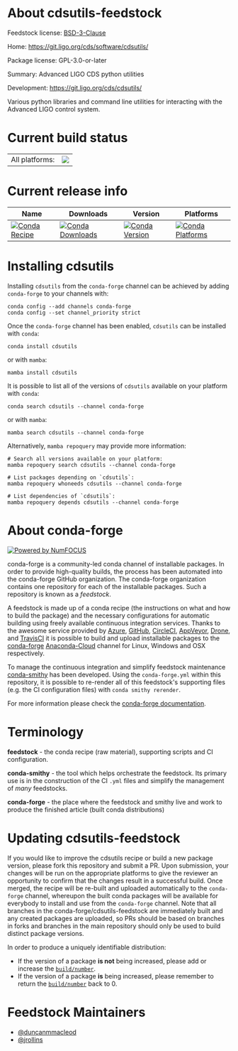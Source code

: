 About cdsutils-feedstock
========================

Feedstock license: [BSD-3-Clause](https://github.com/conda-forge/cdsutils-feedstock/blob/main/LICENSE.txt)

Home: https://git.ligo.org/cds/software/cdsutils/

Package license: GPL-3.0-or-later

Summary: Advanced LIGO CDS python utilities

Development: https://git.ligo.org/cds/cdsutils/

Various python libraries and command line utilities for interacting
with the Advanced LIGO control system.


Current build status
====================


<table><tr><td>All platforms:</td>
    <td>
      <a href="https://dev.azure.com/conda-forge/feedstock-builds/_build/latest?definitionId=10237&branchName=main">
        <img src="https://dev.azure.com/conda-forge/feedstock-builds/_apis/build/status/cdsutils-feedstock?branchName=main">
      </a>
    </td>
  </tr>
</table>

Current release info
====================

| Name | Downloads | Version | Platforms |
| --- | --- | --- | --- |
| [![Conda Recipe](https://img.shields.io/badge/recipe-cdsutils-green.svg)](https://anaconda.org/conda-forge/cdsutils) | [![Conda Downloads](https://img.shields.io/conda/dn/conda-forge/cdsutils.svg)](https://anaconda.org/conda-forge/cdsutils) | [![Conda Version](https://img.shields.io/conda/vn/conda-forge/cdsutils.svg)](https://anaconda.org/conda-forge/cdsutils) | [![Conda Platforms](https://img.shields.io/conda/pn/conda-forge/cdsutils.svg)](https://anaconda.org/conda-forge/cdsutils) |

Installing cdsutils
===================

Installing `cdsutils` from the `conda-forge` channel can be achieved by adding `conda-forge` to your channels with:

```
conda config --add channels conda-forge
conda config --set channel_priority strict
```

Once the `conda-forge` channel has been enabled, `cdsutils` can be installed with `conda`:

```
conda install cdsutils
```

or with `mamba`:

```
mamba install cdsutils
```

It is possible to list all of the versions of `cdsutils` available on your platform with `conda`:

```
conda search cdsutils --channel conda-forge
```

or with `mamba`:

```
mamba search cdsutils --channel conda-forge
```

Alternatively, `mamba repoquery` may provide more information:

```
# Search all versions available on your platform:
mamba repoquery search cdsutils --channel conda-forge

# List packages depending on `cdsutils`:
mamba repoquery whoneeds cdsutils --channel conda-forge

# List dependencies of `cdsutils`:
mamba repoquery depends cdsutils --channel conda-forge
```


About conda-forge
=================

[![Powered by
NumFOCUS](https://img.shields.io/badge/powered%20by-NumFOCUS-orange.svg?style=flat&colorA=E1523D&colorB=007D8A)](https://numfocus.org)

conda-forge is a community-led conda channel of installable packages.
In order to provide high-quality builds, the process has been automated into the
conda-forge GitHub organization. The conda-forge organization contains one repository
for each of the installable packages. Such a repository is known as a *feedstock*.

A feedstock is made up of a conda recipe (the instructions on what and how to build
the package) and the necessary configurations for automatic building using freely
available continuous integration services. Thanks to the awesome service provided by
[Azure](https://azure.microsoft.com/en-us/services/devops/), [GitHub](https://github.com/),
[CircleCI](https://circleci.com/), [AppVeyor](https://www.appveyor.com/),
[Drone](https://cloud.drone.io/welcome), and [TravisCI](https://travis-ci.com/)
it is possible to build and upload installable packages to the
[conda-forge](https://anaconda.org/conda-forge) [Anaconda-Cloud](https://anaconda.org/)
channel for Linux, Windows and OSX respectively.

To manage the continuous integration and simplify feedstock maintenance
[conda-smithy](https://github.com/conda-forge/conda-smithy) has been developed.
Using the ``conda-forge.yml`` within this repository, it is possible to re-render all of
this feedstock's supporting files (e.g. the CI configuration files) with ``conda smithy rerender``.

For more information please check the [conda-forge documentation](https://conda-forge.org/docs/).

Terminology
===========

**feedstock** - the conda recipe (raw material), supporting scripts and CI configuration.

**conda-smithy** - the tool which helps orchestrate the feedstock.
                   Its primary use is in the construction of the CI ``.yml`` files
                   and simplify the management of *many* feedstocks.

**conda-forge** - the place where the feedstock and smithy live and work to
                  produce the finished article (built conda distributions)


Updating cdsutils-feedstock
===========================

If you would like to improve the cdsutils recipe or build a new
package version, please fork this repository and submit a PR. Upon submission,
your changes will be run on the appropriate platforms to give the reviewer an
opportunity to confirm that the changes result in a successful build. Once
merged, the recipe will be re-built and uploaded automatically to the
`conda-forge` channel, whereupon the built conda packages will be available for
everybody to install and use from the `conda-forge` channel.
Note that all branches in the conda-forge/cdsutils-feedstock are
immediately built and any created packages are uploaded, so PRs should be based
on branches in forks and branches in the main repository should only be used to
build distinct package versions.

In order to produce a uniquely identifiable distribution:
 * If the version of a package **is not** being increased, please add or increase
   the [``build/number``](https://docs.conda.io/projects/conda-build/en/latest/resources/define-metadata.html#build-number-and-string).
 * If the version of a package **is** being increased, please remember to return
   the [``build/number``](https://docs.conda.io/projects/conda-build/en/latest/resources/define-metadata.html#build-number-and-string)
   back to 0.

Feedstock Maintainers
=====================

* [@duncanmmacleod](https://github.com/duncanmmacleod/)
* [@jrollins](https://github.com/jrollins/)

